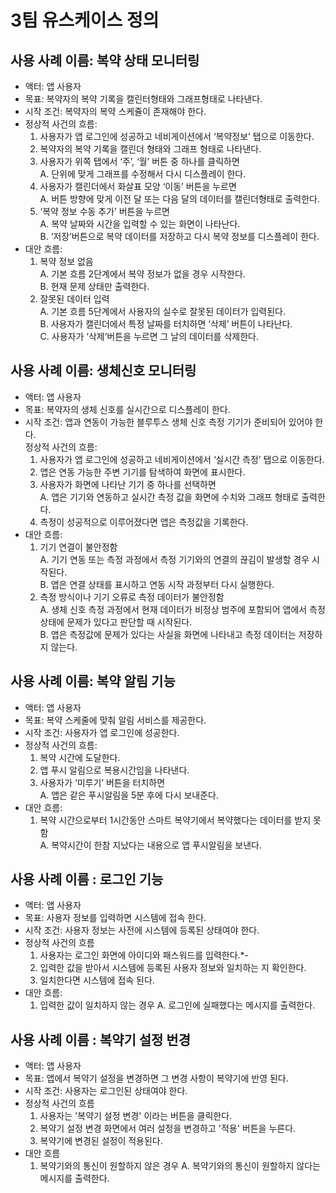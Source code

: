 # 3팀 유스케이스 정의

## 사용 사례 이름: 복약 상태 모니터링

- 액터: 앱 사용자
- 목표: 복약자의 복약 기록을 캘린터형태와 그래프형태로 나타낸다.
- 시작 조건: 복약자의 복약 스케쥴이 존재해야 한다.
- 정상적 사건의 흐름:
  1.  사용자가 앱 로그인에 성공하고 네비게이션에서 ‘복약정보’ 탭으로 이동한다.
  2.  복약자의 복약 기록을 캘린더 형태와 그래프 형태로 나타낸다.
  3.  사용자가 위쪽 탭에서 ‘주’, ‘월’ 버튼 중 하나를 클릭하면  
      A. 단위에 맞게 그래프를 수정해서 다시 디스플레이 한다.
  4.  사용자가 캘린더에서 화살표 모양 ‘이동’ 버튼을 누르면  
      A. 버튼 방향에 맞게 이전 달 또는 다음 달의 데이터를 캘린더형태로 출력한다.
  5.  ‘복약 정보 수동 추가’ 버튼을 누르면  
      A. 복약 날짜와 시간을 입력할 수 있는 화면이 나타난다.  
      B. ‘저장’버튼으로 복약 데이터를 저장하고 다시 복약 정보를 디스플레이 한다.
- 대안 흐름:
  1. 복약 정보 없음  
     A. 기본 흐름 2단계에서 복약 정보가 없을 경우 시작한다.  
     B. 현재 문제 상태만 출력한다.
  2. 잘못된 데이터 입력  
     A. 기본 흐름 5단계에서 사용자의 실수로 잘못된 데이터가 입력된다.  
     B. 사용자가 캘린더에서 특정 날짜를 터치하면 ‘삭제’ 버튼이 나타난다.  
     C. 사용자가 ‘삭제’버튼을 누르면 그 날의 데이터를 삭제한다.

## 사용 사례 이름: 생체신호 모니터링

- 액터: 앱 사용자
- 목표: 복약자의 생체 신호를 실시간으로 디스플레이 한다.
- 시작 조건: 앱과 연동이 가능한 블루투스 생체 신호 측정 기기가 준비되어 있어야 한다.  
  정상적 사건의 흐름:
  1. 사용자가 앱 로그인에 성공하고 네비게이션에서 ‘실시간 측정’ 탭으로 이동한다.
  2. 앱은 연동 가능한 주변 기기를 탐색하여 화면에 표시한다.
  3. 사용자가 화면에 나타난 기기 중 하나를 선택하면  
     A. 앱은 기기와 연동하고 실시간 측정 값을 화면에 수치와 그래프 형태로 출력한다.
  4. 측정이 성공적으로 이루어졌다면 앱은 측정값을 기록한다.
- 대안 흐름:
  1. 기기 연결이 불안정함  
     A. 기기 연동 또는 측정 과정에서 측정 기기와의 연결의 끊김이 발생할 경우 시작된다.  
     B. 앱은 연결 상태를 표시하고 연동 시작 과정부터 다시 실행한다.
  2. 측정 방식이나 기기 오류로 측정 데이터가 불안정함  
     A. 생체 신호 측정 과정에서 현재 데이터가 비정상 범주에 포함되어 앱에서 측정상태에 문제가 있다고 판단할 때 시작된다.  
     B. 앱은 측정값에 문제가 있다는 사실을 화면에 나타내고 측정 데이터는 저장하지 않는다.

## 사용 사례 이름: 복약 알림 기능

- 액터: 앱 사용자
- 목표: 복약 스케줄에 맞춰 알림 서비스를 제공한다.
- 시작 조건: 사용자가 앱 로그인에 성공한다.
- 정상적 사건의 흐름:
  1. 복약 시간에 도달한다.
  2. 앱 푸시 알림으로 복용시간임을 나타낸다.
  3. 사용자가 ‘미루기’ 버튼을 터치하면  
     A. 앱은 같은 푸시알림을 5분 후에 다시 보내준다.
- 대안 흐름:
  1. 복약 시간으로부터 1시간동안 스마트 복약기에서 복약했다는 데이터를 받지 못함  
     A. 복약시간이 한참 지났다는 내용으로 앱 푸시알림을 보낸다.

## 사용 사례 이름 : 로그인 기능

- 액터: 앱 사용자
- 목표: 사용자 정보를 입력하면 시스템에 접속 한다.
- 시작 조건: 사용자 정보는 사전에 시스템에 등록된 상태여야 한다.
- 정상적 사건의 흐름
  1. 사용자는 로그인 화면에 아이디와 패스워드를 입력한다.*-
  2. 입력한 값을 받아서 시스템에 등록된 사용자 정보와 일치하는 지 확인한다.
  3. 일치한다면 시스템에 접속 된다.
- 대안 흐름:
  1. 입력한 값이 일치하지 않는 경우
     A. 로그인에 실패했다는 메시지를 출력한다.

## 사용 사례 이름 : 복약기 설정 번경

- 액터: 앱 사용자
- 목표: 앱에서 복약기 설정을 변경하면 그 변경 사항이 복약기에 반영 된다.
- 시작 조건: 사용자는 로그인된 상태여야 한다.
- 정상적 사건의 흐름
  1. 사용자는 '복약기 설정 변경' 이라는 버튼을 클릭한다.
  2. 복약기 설정 변경 화면에서 여러 설정을 변경하고 '적용' 버튼을 누른다.
  3. 복약기에 변경된 설정이 적용된다.
- 대안 흐름
  1. 복약기와의 통신이 원할하지 않은 경우
     A. 복약기와의 통신이 원할하지 않다는 메시지를 출력한다.
